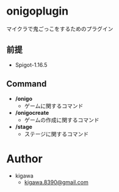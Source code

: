 
# onigoplugin
マイクラで鬼ごっこをするためのプラグイン

## 前提
* Spigot-1.16.5

## Command
- **/onigo**
    - ゲームに関するコマンド
- **/onigocreate**
    - ゲームの作成に関するコマンド
- **/stage**
    - ステージに関するコマンド

# Author
* kigawa
    * kigawa.8390@gmail.com